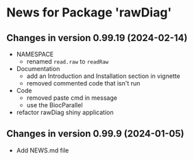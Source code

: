 # News for Package 'rawDiag'

## Changes in version 0.99.19 (2024-02-14)

* NAMESPACE
  * renamed `read.raw` to `readRaw`
* Documentation
  * add an Introduction and Installation section in vignette
  * removed commented code that isn't run
* Code
  * removed paste cmd in message
  * use the BiocParallel 
* refactor rawDiag shiny application 

## Changes in version 0.99.9 (2024-01-05)

- Add NEWS.md file
